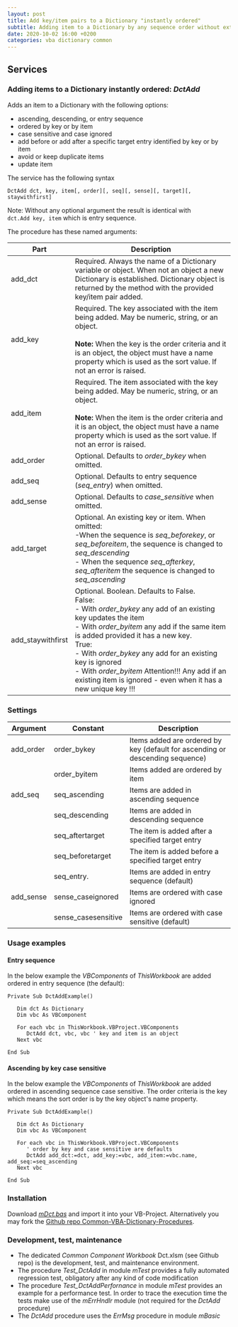 ```yaml
---
layout: post
title: Add key/item pairs to a Dictionary "instantly ordered"
subtitle: Adding item to a Dictionary by any sequence order without extra sorting
date: 2020-10-02 16:00 +0200
categories: vba dictionary common
---
```


## Services
### Adding items to a Dictionary instantly ordered: _DctAdd_
Adds an item to a Dictionary with the following options:
- ascending, descending, or entry sequence
- ordered by key or by item
- case sensitive and case ignored
- add before or add after a specific target entry identified by key or by item
- avoid or keep duplicate items
- update item

The service has the following syntax

`DctAdd dct, key, item[, order][, seq][, sense][, target][, staywithfirst]`

Note: Without any optional argument the result is identical with<br>`dct.Add key, item` which is entry sequence.

The procedure has these named arguments:

|       Part       |              Description                 |
| ---------------- | ---------------------------------------- |
| add_dct          |  	Required. Always the name of a Dictionary variable or object. When not an object a new Dictionary is established. Dictionary object  is returned by the method with the provided key/item pair added.|
| add_key          | Required. The key associated with the item being added. May be numeric, string, or an object.<br><br>**Note:** When the key is the order criteria and it is an object, the object must have a name property which is used as the sort value. If not an error is raised.  |
| add_item          | Required. The item associated with the key being added. May be numeric, string, or an object.<br><br>**Note:** When the item is the order criteria and it is an object, the object must have a name property which is used as the sort value. If not an error is raised. |
| add_order         | Optional. Defaults to _order\_bykey_ when omitted. |
| add_seq           | Optional. Defaults to entry sequence (_seq\_entry_) when omitted. |
| add_sense         | Optional. Defaults to _case\_sensitive_ when omitted.|
| add_target        | Optional. An existing key or item. When omitted:<br>-When the sequence is _seq\_beforekey_, or _seq\_beforeitem_, the sequence is changed to _seq\_descending_<br>- When the sequence  _seq\_afterkey_, _seq\_afteritem_ the sequence is changed to _seq\_ascending_ |
| add_staywithfirst | Optional. Boolean. Defaults to False.<br>False:<br>- With _order\_bykey_ any add of an existing key updates the item<br>- With _order\_byitem_ any add if the same item is added provided it has a new key.<br>True:<br>- With _order\_bykey_ any add for an existing key is ignored<br>- With _order\_byitem_ Attention!!! Any add if an existing item is ignored - even when it has a new unique key !!!|

### Settings

|  Argument |      Constant       | Description                                      |
| --------- | ------------------- | ------------------------------------------------ |
| add_order | order_bykey         | Items added are ordered by key (default for ascending or descending sequence)|
|           | order_byitem        | Items added are ordered by item                  |
| add_seq   | seq_ascending       | Items are added in ascending sequence            |
|           | seq_descending      | Items are added in descending sequence           |
|           | seq_aftertarget     | The item is added after a specified target entry |
|           | seq_beforetarget    | The item is added before a specified target entry|
|           | seq_entry.          | Items are added in entry sequence (default)      | 
| add_sense | sense_caseignored   | Items are ordered with case ignored              |
|           | sense_casesensitive | Items are ordered with case sensitive (default)  |


### Usage examples
#### Entry sequence
In the below example the _VBComponents_ of _ThisWorkbook_ are added ordered in entry sequence (the default):
```vbscript
Private Sub DctAddExample()

   Dim dct As Dictionary
   Dim vbc As VBComponent
   
   For each vbc in ThisWorkbook.VBProject.VBComponents
      DctAdd dct, vbc, vbc ' key and item is an object       
   Next vbc
   
End Sub
```
#### Ascending by key case sensitive
In the below example the _VBComponents_ of _ThisWorkbook_ are added ordered in ascending sequence case sensitive. The order criteria is the key which means the sort order is by the key object's name property.
```vbscript
Private Sub DctAddExample()

   Dim dct As Dictionary
   Dim vbc As VBComponent
   
   For each vbc in ThisWorkbook.VBProject.VBComponents
      ' order by key and case sensitive are defaults
      DctAdd add_dct:=dct, add_key:=vbc, add_item:=vbc.name, add_seq:=seq_ascending 
   Next vbc
   
End Sub
```
### Installation
Download [_mDct.bas_](https://gitcdn.link/repo/warbe-maker/Common-VBA-Dictionary-Procedures/master/mDct.bas) and import it into your VB-Project. Alternatively you may fork the [Github repo Common-VBA-Dictionary-Procedures](https://github.com/warbe-maker/Common-VBA-Dictionary-Procedures).

### Development, test, maintenance
- The dedicated _Common Component Workbook_ Dct.xlsm (see Github repo) is the development, test, and maintenance environment.
- The procedure _Test\_DctAdd_ in module _mTest_ provides a fully automated regression test, obligatory after any kind of code modification
- The procedure _Test\_DctAddPerfornance_ in module _mTest_ provides an example for a performance test. In order to trace the execution time the tests make use of  the _mErrHndlr_ module (not required for the _DctAdd_ procedure)
- The _DctAdd_ procedure uses the _ErrMsg_ procedure in module _mBasic_
